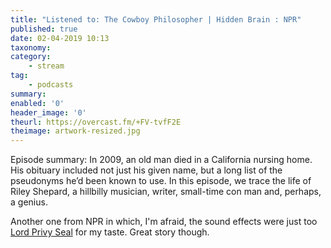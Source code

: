 ```yaml
---
title: "Listened to: The Cowboy Philosopher | Hidden Brain : NPR"
published: true
date: 02-04-2019 10:13
taxonomy:
category:
	- stream
tag:
	- podcasts
summary:
enabled: '0'
header_image: '0'
theurl: https://overcast.fm/+FV-tvfF2E
theimage: artwork-resized.jpg
--- 
```

Episode summary: In 2009, an old man died in a California nursing home. His obituary included not just his given name, but a long list of the pseudonyms he’d been known to use. In this episode, we trace the life of Riley Shepard, a hillbilly musician, writer, small-time con man and, perhaps, a genius.

Another one from NPR in which, I'm afraid, the sound effects were just too [Lord Privy Seal](https://www.youtube.com/watch?v=AVlfvdH7qwY) for my taste. Great story though.

